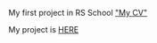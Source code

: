 My first project in RS School ["My CV"][1]

[1]: https://frigee236.github.io/rsschool-cv/cv "CV"

My project is [HERE][2]

[2]: https://frigee236.github.io/rsschool-cv/ "rsschool-cv"
